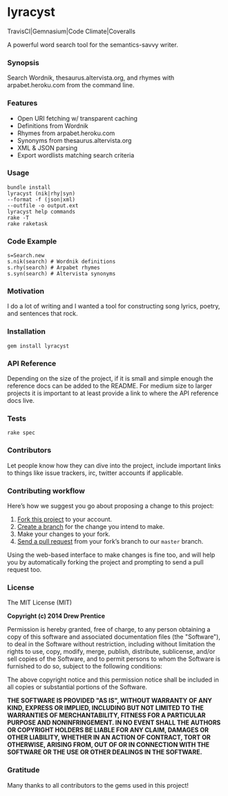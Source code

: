 lyracyst
===

TravisCI|Gemnasium|Code Climate|Coveralls

A powerful word search tool for the semantics-savvy writer.

### Synopsis

Search Wordnik, thesaurus.altervista.org, and rhymes with arpabet.heroku.com from the command line.

### Features

- Open URI fetching w/ transparent caching
- Definitions from Wordnik
- Rhymes from arpabet.heroku.com
- Synonyms from thesaurus.altervista.org
- XML & JSON parsing
- Export wordlists matching search criteria

### Usage

    bundle install
    lyracyst (nik|rhy|syn)
    --format -f (json|xml)
    --outfile -o output.ext
    lyracyst help commands
    rake -T
    rake raketask

### Code Example

    s=Search.new
    s.nik(search) # Wordnik definitions
    s.rhy(search) # Arpabet rhymes
    s.syn(search) # Altervista synonyms

### Motivation

I do a lot of writing and I wanted a tool for constructing song lyrics, poetry, and sentences that rock.

### Installation

    gem install lyracyst

### API Reference

Depending on the size of the project, if it is small and simple enough the reference docs can be added to the README. For medium size to larger projects it is important to at least provide a link to where the API reference docs live.

### Tests

    rake spec

### Contributors

Let people know how they can dive into the project, include important links to things like issue trackers, irc, twitter accounts if applicable.

### Contributing workflow

Here’s how we suggest you go about proposing a change to this project:

1. [Fork this project][fork] to your account.
2. [Create a branch][branch] for the change you intend to make.
3. Make your changes to your fork.
4. [Send a pull request][pr] from your fork’s branch to our `master` branch.

Using the web-based interface to make changes is fine too, and will help you
by automatically forking the project and prompting to send a pull request too.

[fork]: http://help.github.com/forking/
[branch]: https://help.github.com/articles/creating-and-deleting-branches-within-your-repository
[pr]: http://help.github.com/pull-requests/

### License

The MIT License (MIT)

**Copyright (c) 2014 Drew Prentice**

Permission is hereby granted, free of charge, to any person obtaining a copy
of this software and associated documentation files (the "Software"), to deal
in the Software without restriction, including without limitation the rights
to use, copy, modify, merge, publish, distribute, sublicense, and/or sell
copies of the Software, and to permit persons to whom the Software is
furnished to do so, subject to the following conditions:

The above copyright notice and this permission notice shall be included in all
copies or substantial portions of the Software.

**THE SOFTWARE IS PROVIDED "AS IS", WITHOUT WARRANTY OF ANY KIND, EXPRESS OR
IMPLIED, INCLUDING BUT NOT LIMITED TO THE WARRANTIES OF MERCHANTABILITY,
FITNESS FOR A PARTICULAR PURPOSE AND NONINFRINGEMENT. IN NO EVENT SHALL THE
AUTHORS OR COPYRIGHT HOLDERS BE LIABLE FOR ANY CLAIM, DAMAGES OR OTHER
LIABILITY, WHETHER IN AN ACTION OF CONTRACT, TORT OR OTHERWISE, ARISING FROM,
OUT OF OR IN CONNECTION WITH THE SOFTWARE OR THE USE OR OTHER DEALINGS IN THE
SOFTWARE.**

### Gratitude

Many thanks to all contributors to the gems used in this project!
